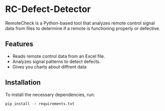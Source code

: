 # RC-Defect-Detector

RemoteCheck is a Python-based tool that analyzes remote control signal data from files to determine if a remote is functioning properly or defective.

## Features
- Reads remote control data from an Excel file.
- Analyzes signal patterns to detect defects.
- Gives you charts about diffrent data
## Installation
To install the necessary dependencies, run:
```bash
pip install -r requirements.txt
